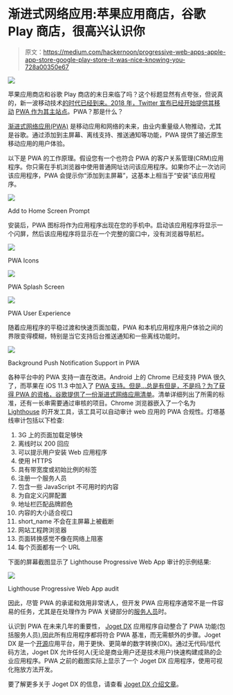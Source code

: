# 渐进式网络应用:苹果应用商店，谷歌 Play 商店，很高兴认识你

> 原文：<https://medium.com/hackernoon/progressive-web-apps-apple-app-store-google-play-store-it-was-nice-knowing-you-728a00350e67>

![](img/c76639895d2ed0799dc685f0cac98d73.png)

苹果应用商店和谷歌 Play 商店的末日来临了吗？这个标题显然有点夸张，但说真的，新一波移动技术[的时代已经到来。2018 年，Twitter 宣布已经开始提供其移动](https://hackernoon.com/tagged/technology) [PWA 作为其主站点](https://arstechnica.com/gadgets/2018/09/progressive-web-apps-moving-mainstream-as-twitter-makes-its-mobile-site-the-main-one/)。PWA？那是什么？

[渐进式网络应用(PWA)](https://developers.google.com/web/progressive-web-apps/) 是移动应用和网络的未来，由业内重量级人物推动，尤其是谷歌。通过添加到主屏幕、离线支持、推送通知等功能，PWA 提供了接近原生移动应用的用户体验。

以下是 PWA 的工作原理。假设您有一个也符合 PWA 的客户关系管理(CRM)应用程序。你只需在手机浏览器中使用普通网址访问该应用程序。如果你不止一次访问该应用程序，PWA 会提示你“添加到主屏幕”，这基本上相当于“安装”该应用程序。

![](img/52c6c81475e41cfd8ea9d25535d3d5dd.png)

Add to Home Screen Prompt

安装后，PWA 图标将作为应用程序出现在您的手机中。启动该应用程序将显示一个闪屏，然后该应用程序将显示在一个完整的窗口中，没有浏览器导航栏。

![](img/44967cc94c44e7b2f9c1fe60654bcac5.png)

PWA Icons

![](img/e692bd93d708b6691012b37693c5b84c.png)

PWA Splash Screen

![](img/e7c4371212a8537dd4edb549e40421f8.png)

PWA User Experience

随着应用程序的平稳过渡和快速页面加载，PWA 和本机应用程序用户体验之间的界限变得模糊，特别是当它支持后台推送通知和一些离线功能时。

![](img/95fc725d4571e9951dbe182dbf237f8c.png)

Background Push Notification Support in PWA

各种平台中的 PWA 支持一直在改进。Android 上的 Chrome 已经支持 PWA 很久了，而苹果在 iOS 11.3 中加入了 [PWA 支持。但是…总是有但是，不是吗？为了获得 PWA 的资格，谷歌提供了一份](/@firt/progressive-web-apps-on-ios-are-here-d00430dee3a7)[渐进式网络应用清单](https://developers.google.com/web/progressive-web-apps/checklist)。清单详细列出了所需的标准，还有一长串需要通过审核的项目。Chrome 浏览器嵌入了一个名为 [Lighthouse](https://developers.google.com/web/tools/lighthouse/) 的开发工具，该工具可以自动审计 web 应用的 PWA 合规性。灯塔基线审计包括以下检查:

1.  3G 上的页面加载足够快
2.  离线时以 200 回应
3.  可以提示用户安装 Web 应用程序
4.  使用 HTTPS
5.  具有带宽度或初始比例的标签
6.  注册一个服务人员
7.  包含一些 JavaScript 不可用时的内容
8.  为自定义闪屏配置
9.  地址栏匹配品牌颜色
10.  内容的大小适合视口
11.  short_name 不会在主屏幕上被截断
12.  网站工程跨浏览器
13.  页面转换感觉不像在网络上阻塞
14.  每个页面都有一个 URL

下面的屏幕截图显示了 Lighthouse Progressive Web App 审计的示例结果:

![](img/7e2bf8b56b7b8ce4025ab3776ddcaa4a.png)

Lighthouse Progressive Web App audit

因此，尽管 PWA 的承诺和效用非常诱人，但开发 PWA 应用程序通常不是一件容易的任务，尤其是在处理作为 PWA 关键部分的[服务人员](https://developers.google.com/web/fundamentals/primers/service-workers/)时。

认识到 PWA 在未来几年的重要性， [Joget DX](https://blog.joget.org/2018/12/introducing-joget-dx-next-generation.html) 应用程序自动整合了 PWA 功能(包括服务人员),因此所有应用程序都将符合 PWA 基准，而无需额外的步骤。Joget DX 是一个[开源](https://hackernoon.com/tagged/open-source)应用平台，用于更快、更简单的数字转换(DX)。通过无代码/低代码方法，Joget DX 允许任何人(无论是商业用户还是技术用户)快速构建成熟的企业应用程序。PWA 之前的截图实际上显示了一个 Joget DX 应用程序，使用可视化拖放方法开发。

要了解更多关于 Joget DX 的信息，请查看 [Joget DX 介绍文章](https://blog.joget.org/2018/12/introducing-joget-dx-next-generation.html)。